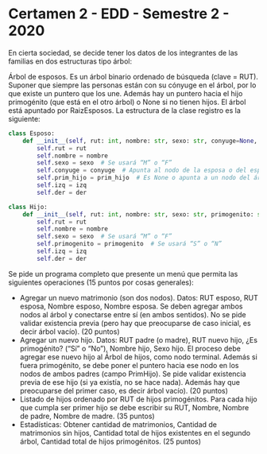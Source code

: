 <h1> Certamen 2 - EDD - Semestre 2 - 2020 </h1>

En cierta sociedad, se decide tener los datos de los integrantes de las familias en dos estructuras tipo árbol: 
 
Árbol de esposos. Es un árbol binario ordenado de búsqueda (clave = RUT). Suponer que siempre las personas están con su cónyuge en el árbol, por lo que existe un puntero que los une. Además hay un puntero hacia el hijo primogénito (que está en el otro árbol) o None si no tienen hijos. El árbol está apuntado por RaizEsposos. La estructura de la clase registro es la siguiente: 
  
```python  
class Esposo:
    def __init__(self, rut: int, nombre: str, sexo: str, conyuge=None, prim_hijo=None, izq=None, der=None):
        self.rut = rut
        self.nombre = nombre
        self.sexo = sexo  # Se usará “M” o “F”
        self.conyuge = conyuge  # Apunta al nodo de la esposa o del esposo.
        self.prim_hijo = prim_hijo  # Es None o apunta a un nodo del árbol de hijos.
        self.izq = izq
        self.der = der

class Hijo:
    def __init__(self, rut: int, nombre: str, sexo: str, primogenito: str, izq=None, der=None):
        self.rut = rut
        self.nombre = nombre
        self.sexo = sexo  # Se usará “M” o “F”
        self.primogenito = primogenito  # Se usará “S” o “N”
        self.izq = izq
        self.der = der
```

Se pide un programa completo que presente un menú que permita las siguientes operaciones  (15 puntos por cosas generales):
-	Agregar un nuevo matrimonio (son dos nodos). Datos: RUT esposo, RUT esposa, Nombre esposo, Nombre esposa. Se deben agregar ambos nodos al árbol y conectarse entre sí (en ambos sentidos). No se pide validar existencia previa (pero hay que preocuparse de caso inicial, es decir árbol vacío). (20 puntos) 
-	Agregar un nuevo hijo. Datos: RUT padre (o madre), RUT nuevo hijo, ¿Es primogénito? (“Sí” o “No”), Nombre hijo, Sexo hijo. El proceso debe agregar ese nuevo hijo al Árbol de hijos, como nodo terminal. Además si fuera primogénito, se debe poner el puntero hacia ese nodo en los nodos de ambos padres (campo PrimHijo). Se pide validar existencia previa de ese hijo (si ya existía, no se hace nada). Además hay que preocuparse del primer caso, es decir árbol vacío). (20 puntos) 
-	Listado de hijos ordenado por RUT de hijos primogénitos. Para cada hijo que cumpla ser primer hijo se debe escribir su RUT, Nombre, Nombre de padre, Nombre de madre. (35 puntos)
-	Estadísticas: Obtener cantidad de matrimonios, Cantidad de matrimonios sin hijos, Cantidad total de hijos existentes en el segundo árbol, Cantidad total de hijos primogénitos. (25 puntos) 


